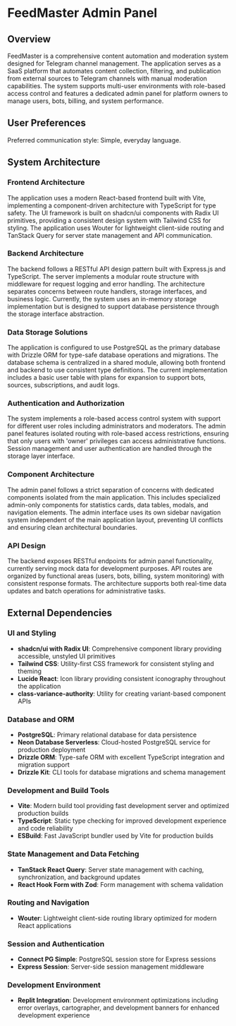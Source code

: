 # FeedMaster Admin Panel

## Overview

FeedMaster is a comprehensive content automation and moderation system designed for Telegram channel management. The application serves as a SaaS platform that automates content collection, filtering, and publication from external sources to Telegram channels with manual moderation capabilities. The system supports multi-user environments with role-based access control and features a dedicated admin panel for platform owners to manage users, bots, billing, and system performance.

## User Preferences

Preferred communication style: Simple, everyday language.

## System Architecture

### Frontend Architecture
The application uses a modern React-based frontend built with Vite, implementing a component-driven architecture with TypeScript for type safety. The UI framework is built on shadcn/ui components with Radix UI primitives, providing a consistent design system with Tailwind CSS for styling. The application uses Wouter for lightweight client-side routing and TanStack Query for server state management and API communication.

### Backend Architecture
The backend follows a RESTful API design pattern built with Express.js and TypeScript. The server implements a modular route structure with middleware for request logging and error handling. The architecture separates concerns between route handlers, storage interfaces, and business logic. Currently, the system uses an in-memory storage implementation but is designed to support database persistence through the storage interface abstraction.

### Data Storage Solutions
The application is configured to use PostgreSQL as the primary database with Drizzle ORM for type-safe database operations and migrations. The database schema is centralized in a shared module, allowing both frontend and backend to use consistent type definitions. The current implementation includes a basic user table with plans for expansion to support bots, sources, subscriptions, and audit logs.

### Authentication and Authorization
The system implements a role-based access control system with support for different user roles including administrators and moderators. The admin panel features isolated routing with role-based access restrictions, ensuring that only users with 'owner' privileges can access administrative functions. Session management and user authentication are handled through the storage layer interface.

### Component Architecture
The admin panel follows a strict separation of concerns with dedicated components isolated from the main application. This includes specialized admin-only components for statistics cards, data tables, modals, and navigation elements. The admin interface uses its own sidebar navigation system independent of the main application layout, preventing UI conflicts and ensuring clean architectural boundaries.

### API Design
The backend exposes RESTful endpoints for admin panel functionality, currently serving mock data for development purposes. API routes are organized by functional areas (users, bots, billing, system monitoring) with consistent response formats. The architecture supports both real-time data updates and batch operations for administrative tasks.

## External Dependencies

### UI and Styling
- **shadcn/ui with Radix UI**: Comprehensive component library providing accessible, unstyled UI primitives
- **Tailwind CSS**: Utility-first CSS framework for consistent styling and theming
- **Lucide React**: Icon library providing consistent iconography throughout the application
- **class-variance-authority**: Utility for creating variant-based component APIs

### Database and ORM
- **PostgreSQL**: Primary relational database for data persistence
- **Neon Database Serverless**: Cloud-hosted PostgreSQL service for production deployment
- **Drizzle ORM**: Type-safe ORM with excellent TypeScript integration and migration support
- **Drizzle Kit**: CLI tools for database migrations and schema management

### Development and Build Tools
- **Vite**: Modern build tool providing fast development server and optimized production builds
- **TypeScript**: Static type checking for improved development experience and code reliability
- **ESBuild**: Fast JavaScript bundler used by Vite for production builds

### State Management and Data Fetching
- **TanStack React Query**: Server state management with caching, synchronization, and background updates
- **React Hook Form with Zod**: Form management with schema validation

### Routing and Navigation
- **Wouter**: Lightweight client-side routing library optimized for modern React applications

### Session and Authentication
- **Connect PG Simple**: PostgreSQL session store for Express sessions
- **Express Session**: Server-side session management middleware

### Development Environment
- **Replit Integration**: Development environment optimizations including error overlays, cartographer, and development banners for enhanced development experience